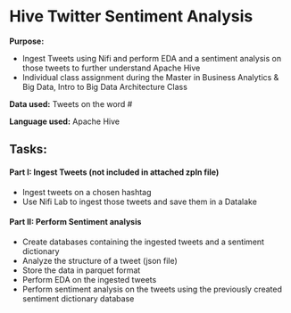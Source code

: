# Hive Twitter Sentiment Analysis

**Purpose:** 
- Ingest Tweets using Nifi and perform EDA and a sentiment analysis on those tweets to further understand Apache Hive
- Individual class assignment during the Master in Business Analytics & Big Data, Intro to Big Data Architecture Class

**Data used:** Tweets on the word #

**Language used:** Apache Hive

## Tasks:
#### Part I: Ingest Tweets (not included in attached zpln file) 

- Ingest tweets on a chosen hashtag
- Use Nifi Lab to ingest those tweets and save them in a Datalake 

#### Part II: Perform Sentiment analysis
- Create databases containing the ingested tweets and a sentiment dictionary
- Analyze the structure of a tweet (json file)
- Store the data in parquet format
- Perform EDA on the ingested tweets
- Perform sentiment analysis on the tweets using the previously created sentiment dictionary database 
